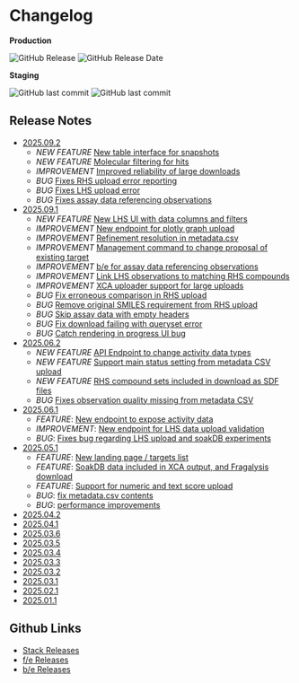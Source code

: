 
# Changelog

**Production**

![GitHub Release](https://img.shields.io/github/v/release/xchem/fragalysis-stack?display_name=tag&style=for-the-badge&label=production%20version&link=https%3A%2F%2Fgithub.com%2Fxchem%2Ffragalysis-stack%2Freleases)
![GitHub Release Date](https://img.shields.io/github/release-date/xchem/fragalysis-stack?style=for-the-badge&label=released%20&link=https%3A%2F%2Fgithub.com%2Fxchem%2Ffragalysis-stack%2Freleases)

**Staging**

![GitHub last commit](https://img.shields.io/github/last-commit/xchem/fragalysis-backend?style=for-the-badge&label=last%20b%2Fe%20update)
![GitHub last commit](https://img.shields.io/github/last-commit/xchem/fragalysis-frontend?style=for-the-badge&label=last%20f%2Fe%20update)



## Release Notes

- [2025.09.2](https://github.com/xchem/fragalysis-stack/releases/tag/2025.09.1)
	* _NEW FEATURE_ [New table interface for snapshots](https://github.com/m2ms/fragalysis-frontend/issues/1734)
	* _NEW FEATURE_ [Molecular filtering for hits](https://github.com/m2ms/fragalysis-frontend/issues/1820)
	* _IMPROVEMENT_ [Improved reliability of large downloads](https://github.com/m2ms/fragalysis-frontend/issues/1859)
	* _BUG_ [Fixes RHS upload error reporting](https://github.com/m2ms/fragalysis-frontend/issues/1904)
	* _BUG_ [Fixes LHS upload error](https://github.com/m2ms/fragalysis-frontend/issues/1903)
	* _BUG_ [Fixes assay data referencing observations](https://github.com/m2ms/fragalysis-frontend/issues/1847)
- [2025.09.1](https://github.com/xchem/fragalysis-stack/releases/tag/2025.09.1)
	* _NEW FEATURE_ [New LHS UI with data columns and filters](https://github.com/m2ms/fragalysis-frontend/issues/1417)
	* _IMPROVEMENT_ [New endpoint for plotly graph upload](https://github.com/m2ms/fragalysis-frontend/issues/1817)
	* _IMPROVEMENT_ [Refinement resolution in metadata.csv](https://github.com/m2ms/fragalysis-frontend/issues/1831)
	* _IMPROVEMENT_ [Management command to change proposal of existing target](https://github.com/m2ms/fragalysis-frontend/issues/1515)
	* _IMPROVEMENT_ [b/e for assay data referencing observations](https://github.com/m2ms/fragalysis-frontend/issues/1847)
	* _IMPROVEMENT_ [Link LHS observations to matching RHS compounds](https://github.com/m2ms/fragalysis-frontend/issues/1591)
	* _IMPROVEMENT_ [XCA uploader support for large uploads](https://github.com/m2ms/fragalysis-frontend/issues/1872)
	* _BUG_ [Fix erroneous comparison in RHS upload](https://github.com/m2ms/fragalysis-frontend/issues/1840)
	* _BUG_ [Remove original SMILES requirement from RHS upload](https://github.com/m2ms/fragalysis-frontend/issues/1846)
	* _BUG_ [Skip assay data with empty headers](https://github.com/m2ms/fragalysis-frontend/issues/1851)
	* _BUG_ [Fix download failing with queryset error](https://github.com/m2ms/fragalysis-frontend/issues/1879)
	* _BUG_ [Catch rendering in progress UI bug](https://github.com/m2ms/fragalysis-frontend/issues/1828)
- [2025.06.2](https://github.com/xchem/fragalysis-stack/releases/tag/2025.06.2)
	* _NEW FEATURE_ [API Endpoint to change activity data types](https://github.com/m2ms/fragalysis-frontend/issues/1797)
	* _NEW FEATURE_ [Support main status setting from metadata CSV upload](https://github.com/m2ms/fragalysis-frontend/issues/1807)
	* _NEW FEATURE_ [RHS compound sets included in download as SDF files](https://github.com/m2ms/fragalysis-frontend/issues/1583)
	* _BUG_ [Fixes observation quality missing from metadata CSV](https://github.com/m2ms/fragalysis-frontend/issues/1804)
- [2025.06.1](https://github.com/xchem/fragalysis-stack/releases/tag/2025.06.1)
	- *FEATURE*: [New endpoint to expose activity data](https://github.com/m2ms/fragalysis-frontend/issues/1780)
	- *IMPROVEMENT*: [New endpoint for LHS data upload validation](https://github.com/m2ms/fragalysis-frontend/issues/1774)
	- *BUG*: [Fixes bug regarding LHS upload and soakDB experiments](https://github.com/m2ms/fragalysis-frontend/issues/1785)
- [2025.05.1](https://github.com/xchem/fragalysis-stack/releases/tag/2025.05.1)
	- *FEATURE*: [New landing page / targets list](https://github.com/m2ms/fragalysis-frontend/issues/1565)
	- *FEATURE*: [SoakDB data included in XCA output, and Fragalysis download](https://github.com/m2ms/fragalysis-frontend/issues/1768)
	- *FEATURE*: [Support for numeric and text score upload](https://github.com/m2ms/fragalysis-frontend/issues/1683)
	- *BUG*: [fix metadata.csv contents](https://github.com/m2ms/fragalysis-frontend/issues/1763)
	- *BUG*: [performance improvements](https://github.com/m2ms/fragalysis-frontend/issues/1761)
- [2025.04.2](https://github.com/xchem/fragalysis-stack/releases/tag/2025.04.2)
- [2025.04.1](https://github.com/xchem/fragalysis-stack/releases/tag/2025.04.1)
- [2025.03.6](https://github.com/xchem/fragalysis-stack/releases/tag/2025.03.6)
- [2025.03.5](https://github.com/xchem/fragalysis-stack/releases/tag/2025.03.5)
- [2025.03.4](https://github.com/xchem/fragalysis-stack/releases/tag/2025.03.4)
- [2025.03.3](https://github.com/xchem/fragalysis-stack/releases/tag/2025.03.3)
- [2025.03.2](https://github.com/xchem/fragalysis-stack/releases/tag/2025.03.2)
- [2025.03.1](https://github.com/xchem/fragalysis-stack/releases/tag/2025.03.1)
- [2025.02.1](https://github.com/xchem/fragalysis-stack/releases/tag/2025.02.1)
- [2025.01.1](https://github.com/xchem/fragalysis-stack/releases/tag/2025.01.1)

## Github Links

- [Stack Releases](https://github.com/xchem/fragalysis-stack/releases)
- [f/e Releases](https://github.com/xchem/fragalysis-frontend/releases)
- [b/e Releases](https://github.com/xchem/fragalysis-backend/releases)